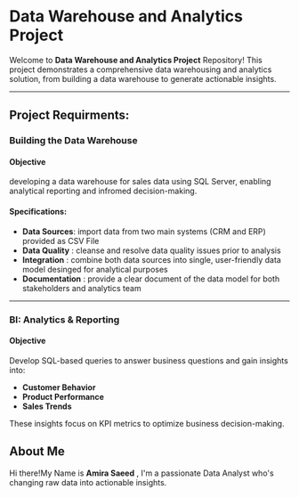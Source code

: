 # Data Warehouse and Analytics Project

Welcome to **Data Warehouse and Analytics Project** Repository!
This project demonstrates a comprehensive data warehousing and analytics solution, from building a data warehouse to generate actionable insights.


-----

## Project Requirments:
### Building the Data Warehouse
#### Objective
developing a data warehouse for sales data using SQL Server, enabling analytical reporting and infromed decision-making.

#### Specifications:
- **Data Sources**: import data from two main systems (CRM and ERP) provided as CSV File
- **Data Quality** : cleanse and resolve data quality issues prior to analysis
- **Integration** : combine both data sources into single, user-friendly data model desinged for analytical purposes
- **Documentation** : provide a clear document of the data model for both stakeholders and analytics team

----

### BI: Analytics & Reporting

#### Objective
Develop SQL-based queries to answer business questions and gain insights into:
- **Customer Behavior**
- **Product Performance**
- **Sales Trends**

These insights focus on KPI metrics to optimize business decision-making. 


## About Me
Hi there!My Name is **Amira Saeed** , I'm a passionate Data Analyst who's changing raw data into actionable insights.


